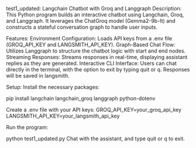 test1_updated: Langchain Chatbot with Groq and Langgraph
Description:
This Python program builds an interactive chatbot using Langchain, Groq, and Langgraph. It leverages the ChatGroq model (Gemma2-9b-It) and constructs a stateful conversation graph to handle user inputs. 

Features:
Environment Configuration: Loads API keys from a .env file (GROQ_API_KEY and LANGSMITH_API_KEY).
Graph-Based Chat Flow: Utilizes Langgraph to structure the chatbot logic with start and end nodes.
Streaming Responses: Streams responses in real-time, displaying assistant replies as they are generated.
Interactive CLI Interface: Users can chat directly in the terminal, with the option to exit by typing quit or q.
Responses will be saved in langsmith. 

Setup:
Install the necessary packages:


pip install langchain langchain_groq langgraph python-dotenv

Create a .env file with your API keys:
GROQ_API_KEY=your_groq_api_key  
LANGSMITH_API_KEY=your_langsmith_api_key

Run the program:

python test1_updated.py
Chat with the assistant, and type quit or q to exit.
